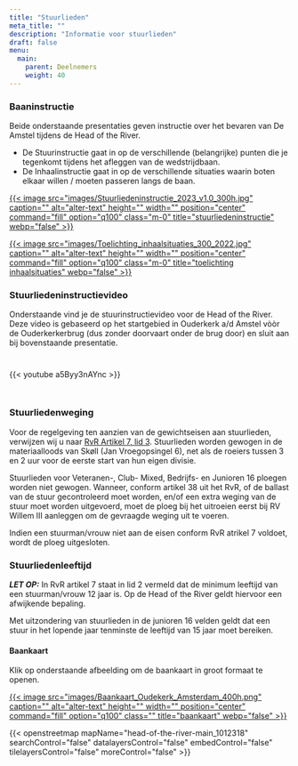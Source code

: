 ```yaml
---
title: "Stuurlieden"
meta_title: ""
description: "Informatie voor stuurlieden"
draft: false
menu:
  main:
    parent: Deelnemers
    weight: 40
---
```


### Baaninstructie

Beide onderstaande presentaties geven instructie over het bevaren van De Amstel tijdens de Head of the River.  

* De Stuurinstructie gaat in op de verschillende (belangrijke) punten die je tegenkomt tijdens het afleggen van de wedstrijdbaan. 
* De Inhaalinstructie gaat in op de verschillende situaties waarin boten elkaar willen / moeten passeren langs de baan. 

<div class="grid grid-cols-1 gap-4 md:grid-cols-2 content-start">

[{{< image src="images/Stuurliedeninstructie_2023_v1.0_300h.jpg" caption="" alt="alter-text" height="" width="" position="center" command="fill" option="q100" class="m-0" title="stuurliedeninstructie"  webp="false" >}}](documents/Stuurliedeninstructie_2023_v2.0.pdf)

[{{< image src="images/Toelichting_inhaalsituaties_300_2022.jpg" caption="" alt="alter-text" height="" width="" position="center" command="fill" option="q100" class="m-0" title="toelichting inhaalsituaties"  webp="false" >}}](documents/Toelichting_inhaalsituaties_2022.pdf)

</div>

### Stuurliedeninstructievideo

Onderstaande vind je de stuurinstructievideo voor de Head of the River. Deze video is gebaseerd op het startgebied in Ouderkerk a/d Amstel vòòr de Ouderkerkerbrug (dus zonder doorvaart onder de brug door) en sluit aan bij bovenstaande presentatie.   

<div class="grid grid-cols-2 gap-4 rounded" style="margin-top:40px; margin-bottom:50px">

 {{< youtube a5Byy3nAYnc >}}

</div>

### Stuurliedenweging

Voor de regelgeving ten aanzien van de gewichtseisen aan stuurlieden, verwijzen wij u naar [RvR Artikel 7, lid 3](https://storage.knrb.nl/2022/12/79b23423-reglement-voor-roeiwedstrijden-2022.11.26.pdf).
Stuurlieden worden gewogen in de materiaalloods van Skøll (Jan Vroegopsingel 6), net als de roeiers tussen 3 en 2 uur voor de eerste start van hun eigen divisie.

Stuurlieden voor Veteranen-, Club- Mixed, Bedrijfs- en Junioren 16 ploegen worden niet gewogen.
Wanneer, conform artikel 38 uit het RvR, of de ballast van de stuur gecontroleerd moet worden, en/of een extra weging van de stuur moet worden uitgevoerd, moet de ploeg bij het uitroeien eerst bij RV Willem III aanleggen om de gevraagde weging uit te voeren.

Indien een stuurman/vrouw niet aan de eisen conform RvR atrikel 7 voldoet, wordt de ploeg uitgesloten.

### Stuurliedenleeftijd

***LET OP:*** In RvR artikel 7 staat in lid 2 vermeld dat de minimum leeftijd van een stuurman/vrouw 12 jaar is. Op de Head of the River geldt hiervoor een afwijkende bepaling.

Met uitzondering van stuurlieden in de junioren 16 velden geldt dat een stuur in het lopende jaar tenminste de leeftijd van 15 jaar moet bereiken.

#### Baankaart
Klik op onderstaande afbeelding om de baankaart in groot formaat te openen.

<div class="grid grid-cols-2 gap-4">

[{{< image src="images/Baankaart_Oudekerk_Amsterdam_400h.png" caption="" alt="alter-text" height="" width="" position="center" command="fill" option="q100" class="" title="baankaart"  webp="false" >}}](documents/Baankaart_Oudekerk_Amsterdam.pdf)

</div>

{{< openstreetmap mapName="head-of-the-river-main_1012318"  searchControl="false" datalayersControl="false" embedControl="false" tilelayersControl="false" moreControl="false" >}}
